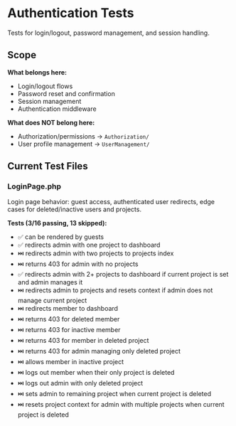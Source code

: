 # Authentication Tests

Tests for login/logout, password management, and session handling.

## Scope

**What belongs here:**
- Login/logout flows
- Password reset and confirmation
- Session management
- Authentication middleware

**What does NOT belong here:**
- Authorization/permissions → `Authorization/`
- User profile management → `UserManagement/`

## Current Test Files

### LoginPage.php
Login page behavior: guest access, authenticated user redirects, edge cases for deleted/inactive users and projects.

**Tests (3/16 passing, 13 skipped):**
- ✅ can be rendered by guests
- ✅ redirects admin with one project to dashboard
- ⏭️ redirects admin with two projects to projects index
- ⏭️ returns 403 for admin with no projects
- ✅ redirects admin with 2+ projects to dashboard if current project is set and admin manages it
- ⏭️ redirects admin to projects and resets context if admin does not manage current project
- ⏭️ redirects member to dashboard
- ⏭️ returns 403 for deleted member
- ⏭️ returns 403 for inactive member
- ⏭️ returns 403 for member in deleted project
- ⏭️ returns 403 for admin managing only deleted project
- ⏭️ allows member in inactive project
- ⏭️ logs out member when their only project is deleted
- ⏭️ logs out admin with only deleted project
- ⏭️ sets admin to remaining project when current project is deleted
- ⏭️ resets project context for admin with multiple projects when current project is deleted
